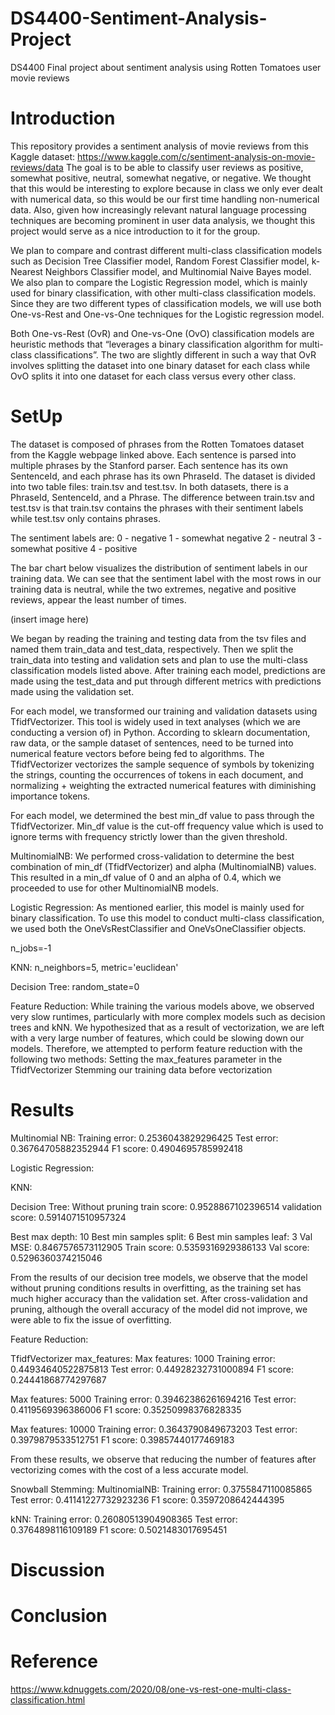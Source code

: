 # DS4400-Sentiment-Analysis-Project
DS4400 Final project about sentiment analysis using Rotten Tomatoes user movie reviews
# Introduction 
This repository provides a sentiment analysis of movie reviews from this Kaggle dataset: https://www.kaggle.com/c/sentiment-analysis-on-movie-reviews/data
The goal is to be able to classify user reviews as positive, somewhat positive, neutral, somewhat negative, or negative. We thought that this would be interesting to explore because in class we only ever dealt with numerical data, so this would be our first time handling non-numerical data. Also, given how increasingly relevant natural language processing techniques are becoming prominent in user data analysis, we thought this project would serve as a nice introduction to it for the group. 

We plan to compare and contrast different multi-class classification models such as Decision Tree Classifier model, Random Forest Classifier model, k-Nearest Neighbors Classifier model, and Multinomial Naive Bayes model. We also plan to compare the Logistic Regression model, which is mainly used for binary classification, with other multi-class classification models. Since they are two different types of classification models, we will use both One-vs-Rest and One-vs-One techniques for the Logistic regression model. 

Both One-vs-Rest (OvR) and One-vs-One (OvO) classification models are heuristic methods that “leverages a binary classification algorithm for multi-class classifications”. The two are slightly different in such a way that OvR involves splitting the dataset into one binary dataset for each class while OvO splits it into one dataset for each class versus every other class. 

# SetUp 
The dataset is composed of phrases from the Rotten Tomatoes dataset from the Kaggle webpage linked above. Each sentence is parsed into multiple phrases by the Stanford parser. Each sentence has its own SentenceId, and each phrase has its own PhraseId. The dataset is divided into two table files: train.tsv and test.tsv. In both datasets, there is a PhraseId, SentenceId, and a Phrase. The difference between train.tsv and test.tsv is that train.tsv contains the phrases with their sentiment labels while test.tsv only contains phrases. 

The sentiment labels are: 
0 - negative 
1 - somewhat negative
2 - neutral
3 - somewhat positive
4 - positive

The bar chart below visualizes the distribution of sentiment labels in our training data. We can see that the sentiment label with the most rows in our training data is neutral, while the two extremes, negative and positive reviews, appear the least number of times.

(insert image here)

We began by reading the training and testing data from the tsv files and named them train_data and test_data, respectively. Then we split the train_data into testing and validation sets and plan to use the multi-class classification models listed above. After training each model, predictions are made using the test_data and put through different metrics with predictions made using the validation set. 

For each model, we transformed our training and validation datasets using TfidfVectorizer. This tool is widely used in text analyses (which we are conducting a version of) in Python. According to sklearn documentation, raw data, or the sample dataset of sentences, need to be turned into numerical feature vectors before being fed to algorithms. The TfidfVectorizer vectorizes the sample sequence of symbols by tokenizing the strings, counting the occurrences of tokens in each document, and normalizing + weighting the extracted numerical features with diminishing importance tokens. 

For each model, we determined the best min_df value to pass through the TfidfVectorizer. Min_df value is the cut-off frequency value which is used to ignore terms with frequency strictly lower than the given threshold. 


MultinomialNB:
We performed cross-validation to determine the best combination of min_df (TfidfVectorizer) and alpha (MultinomialNB) values. This resulted in a min_df value of 0 and an alpha of 0.4, which we proceeded to use for other MultinomialNB models.


Logistic Regression:
As mentioned earlier, this model is mainly used for binary classification. To use this model to conduct multi-class classification, we used both the OneVsRestClassifier and OneVsOneClassifier objects. 

n_jobs=-1

KNN: 
n_neighbors=5, metric='euclidean'

Decision Tree: 
random_state=0


Feature Reduction:
While training the various models above, we observed very slow runtimes, particularly with more complex models such as decision trees and kNN. We hypothesized that as a result of vectorization, we are left with a very large number of features, which could be slowing down our models. Therefore, we attempted to perform feature reduction with the following two methods:
Setting the max_features parameter in the TfidfVectorizer
Stemming our training data before vectorization

# Results 

Multinomial NB: 
Training error: 0.2536043829296425
Test error: 0.36764705882352944
F1 score: 0.4904695785992418


Logistic Regression:

KNN: 

Decision Tree: 
Without pruning 
train score: 0.9528867102396514
validation score: 0.5914071510957324

Best max depth: 10
Best min samples split: 6
Best min samples leaf: 3
Val MSE: 0.8467576573112905
Train score: 0.5359316929386133
Val score: 0.5296360374215046

From the results of our decision tree models, we observe that the model without pruning conditions results in overfitting, as the training set has much higher accuracy than the validation set. After cross-validation and pruning, although the overall accuracy of the model did not improve, we were able to fix the issue of overfitting.

Feature Reduction:

TfidfVectorizer max_features:
Max features: 1000
Training error: 0.44934640522875813
Test error: 0.44928232731000894
F1 score: 0.24441868774297687

Max features: 5000
Training error: 0.39462386261694216
Test error: 0.4119569396386006
F1 score: 0.35250998376828335

Max features: 10000
Training error: 0.3643790849673203
Test error: 0.3979879533512751
F1 score: 0.39857440177469183

From these results, we observe that reducing the number of features after vectorizing comes with the cost of a less accurate model.

Snowball Stemming:
MultinomialNB:
Training error: 0.3755847110085865
Test error: 0.41141227732923236
F1 score: 0.3597208642444395

kNN:
Training error: 0.26080513904908365
Test error: 0.3764898116109189
F1 score: 0.5021483017695451


# Discussion 

# Conclusion 
# Reference 

https://www.kdnuggets.com/2020/08/one-vs-rest-one-multi-class-classification.html 
